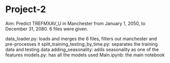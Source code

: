 # Project-2
Aim: Predict TREFMXAV_U in Manchester from January 1, 2050, to December 31, 2080. 6 files were given. 

data_loader.py: loads and merges the 6 files, filters out manchester and pre-processes it
split_training_testing_by_time.py: separates the training data and testing data
adding_seasonality: adds seasonality as one of the features
models.py: has all the models used
Main.ipynb: the main notebook


